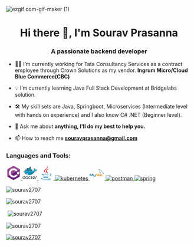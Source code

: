 ![ezgif com-gif-maker (1)](https://user-images.githubusercontent.com/107973014/207383090-a318a012-4a43-463b-91b6-ca67ab71ac68.gif)

<h1 align="center">Hi there 👋, I'm Sourav Prasanna</h1>
<h3 align="center">A passionate backend developer</h3>

- 👨‍💻 I’m currently working for Tata Consultancy Services as a contract employee through Crown Solutions as my vendor. **Ingrum Micro/Cloud Blue Commerce(CBC)**

- 💡 I’m currently learning Java Full Stack Development at Bridgelabs solution.

- 🛠  My skill sets are Java, Springboot, Microservices (Intermediate level with hands on experience) and I also know C# .NET (Beginner level).

- 💬 Ask me about **anything, I'll do my best to help you.**

- 📫 How to reach me **souravprasanna@gmail.com**

<h3 align="left">Languages and Tools:</h3>
<p align="left"> <a href="https://www.w3schools.com/cs/" target="_blank" rel="noreferrer"> <img src="https://raw.githubusercontent.com/devicons/devicon/master/icons/csharp/csharp-original.svg" alt="csharp" width="40" height="40"/> </a> <a href="https://www.docker.com/" target="_blank" rel="noreferrer"> <img src="https://raw.githubusercontent.com/devicons/devicon/master/icons/docker/docker-original-wordmark.svg" alt="docker" width="40" height="40"/> </a> <a href="https://www.java.com" target="_blank" rel="noreferrer"> <img src="https://raw.githubusercontent.com/devicons/devicon/master/icons/java/java-original.svg" alt="java" width="40" height="40"/> </a> <a href="https://kubernetes.io" target="_blank" rel="noreferrer"> <img src="https://www.vectorlogo.zone/logos/kubernetes/kubernetes-icon.svg" alt="kubernetes" width="40" height="40"/> </a> <a href="https://www.mysql.com/" target="_blank" rel="noreferrer"> <img src="https://raw.githubusercontent.com/devicons/devicon/master/icons/mysql/mysql-original-wordmark.svg" alt="mysql" width="40" height="40"/> </a> <a href="https://postman.com" target="_blank" rel="noreferrer"> <img src="https://www.vectorlogo.zone/logos/getpostman/getpostman-icon.svg" alt="postman" width="40" height="40"/> </a> <a href="https://spring.io/" target="_blank" rel="noreferrer"> <img src="https://www.vectorlogo.zone/logos/springio/springio-icon.svg" alt="spring" width="40" height="40"/> </a> </p>

<p align="left"> <img src="https://komarev.com/ghpvc/?username=sourav2707&label=Profile%20views&color=0e75b6&style=flat" alt="sourav2707" /> </p> 

<p><img align="center" src="https://github-readme-stats.vercel.app/api/top-langs?username=sourav2707&show_icons=true&locale=en&layout=compact" alt="sourav2707" /></p>

<p>&nbsp;<img align="center" src="https://github-readme-stats.vercel.app/api?username=sourav2707&show_icons=true&locale=en" alt="sourav2707" /></p>

<p><img align="center" src="https://github-readme-streak-stats.herokuapp.com/?user=sourav2707&" alt="sourav2707" /></p>

<p align="left"> <a href="https://github.com/ryo-ma/github-profile-trophy"><img src="https://github-profile-trophy.vercel.app/?username=sourav2707" alt="sourav2707" /></a> </p>
